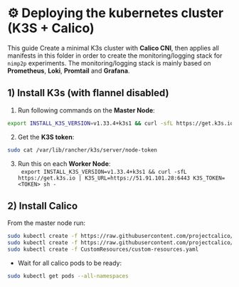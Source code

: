 # ⚙️ Deploying the kubernetes cluster (K3S + Calico)

This guide Create a minimal K3s cluster with **Calico CNI**, then applies all manifests in this folder in order to create the monitoring/logging stack for `nimp2p` experiments. The monitoring/logging stack is mainly based on **Prometheus**, **Loki**, **Promtail** and **Grafana**.

##  1)  Install K3s (with flannel disabled)
1. Run following commands on the **Master Node**: 
```bash 
export INSTALL_K3S_VERSION=v1.33.4+k3s1 && curl -sfL https://get.k3s.io | INSTALL_K3S_EXEC="--flannel-backend=none --disable-network-policy --cluster-cidr=10.42.0.0/16" sh -s - --token mamoutou@2025
```
2. Get the **K3S token**:  
```bash 
sudo cat /var/lib/rancher/k3s/server/node-token
```
3. Run this on each **Worker Node**: <br />
``` export INSTALL_K3S_VERSION=v1.33.4+k3s1 && curl -sfL https://get.k3s.io | K3S_URL=https://51.91.101.28:6443 K3S_TOKEN=<TOKEN> sh -```

##  2) Install Calico
From the master node run:
```bash
sudo kubectl create -f https://raw.githubusercontent.com/projectcalico/calico/v3.30.3/manifests/operator-crds.yaml
sudo kubectl create -f https://raw.githubusercontent.com/projectcalico/calico/v3.30.3/manifests/tigera-operator.yaml
sudo kubectl create -f CustomResources/custom-resources.yaml 
```
  - Wait for all calico pods to be ready:
```bash 
sudo kubectl get pods --all-namespaces
```